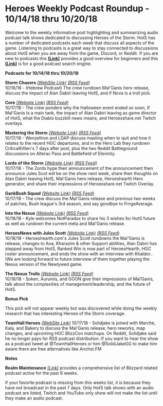 # Heroes Weekly Podcast Roundup - 10/14/18 thru 10/20/18

Welcome to the weekly informative post highlighting and summarizing audio podcast talk shows dedicated to discussing Heroes of the Storm.  HotS has a number of dedicated podcasts each week that discuss all aspects of the game.  Listening to podcasts is a great way to stay connected to discussions about HotS when you are away from the game, Discord, or Reddit.  If you are new to podcasts this [**(Link)**](https://www.wired.com/story/podcasts-beginners-guide/) provides a good overview for beginners and this [**(Link)**](https://www.listennotes.com/) is for a good podcast search engine.  

**Podcasts for 10/14/18 thru 10/20/18**

**Storm Chasers** [*(WebSite Link)*](https://stormchasers.podbean.com/)  [*(RSS Feed)*](https://www.listennotes.com/c/r/94b39872def14f60a733682c5e8a55fe)  
10/16/18 - (Hebrew Podcast)  The crew rundown Mal'Ganis hero release, discuss the impact of Alan Dabiri leaving HotS, and if Nova is a troll pick.

**Core** [*(Website Link)*](https://www.frogpants.com/core) [*(RSS Feed)*](https://www.listennotes.com/c/r/25975bad4c5f4b2f9b586f745abaf721)  
10/17/18 - The crew ponders why the Halloween event ended so soon, If Mal'Ganis Is a main tank, the impact of Alan Dabiri leaving as game director of HotS, what the  Diablo buzzkill news means, and Heroesshare.net Twitch overlays.

**Mastering the Storm** [*(Website Link)*](https://anchor.fm/mtsp)  [*(RSS Feed)*](https://www.listennotes.com/c/r/8fe671984b02448789d40402b455a580)  
10/17/18 - Wenzeltron and LDAP discuss masting when to quit and how it relates to the recent HGC departures, and in the Hero Lab they rundown CriticalKitten's 7 days after post, plus the two Reddit Battleground discussions on Alterac Pass and Battlefield of Eterinity.

**Lords of the Storm** [*(Website Link)*](http://lordsofthestorm.libsyn.com/podcast?utm_source=listennotes.com&utm_campaign=Listen+Notes&utm_medium=website) [*(RSS Feed)*](https://www.listennotes.com/c/r/d9650bf3799e403484f1f55c8c8e21ad)  
10/17/18 - The Zords hype their announcement of the announcement then announce Jules Scot will be on the show next week, share their thoughts on Alan Dabiri leaving HotS, Mal'Ganis hero release, Heroeshearth Hero generator, and share their impressions of Heroesshare.net Twitch Overlay.

**GankBush Squad** [*(Website Link)*](http://www.gankbushsquad.com/?utm_source=listennotes.com&utm_campaign=Listen+Notes&utm_medium=website) [*(RSS Feed)*](https://www.listennotes.com/c/r/49bf051c12a44ecb9f76c027347b2d1a)  
10/17/18 - The crew discuss the Mal'Ganis release and previous two weeks of patches, Bush league's 3rd season, and say goodbye to FrngeAverage.

**Into the Nexus** [*(Website Link)*](http://amove.tv/itnblog/?utm_source=listennotes.com&utm_campaign=Listen+Notes&utm_medium=website) [*(RSS Feed)*](https://www.listennotes.com/c/r/8f140829b53e47a794b068f35144d9cc)  
10/18/18 - Kyle welcomes NotParadox to share his 3 wishes for HotS future as well as rundown the current meta and Mal'Ganis release.

**HeroesNews with Jules Scott** [*(Website Link)*](https://heroesnewswithjulesscott.simplecast.fm/)  [*(RSS Feed)*](https://www.listennotes.com/c/r/42587291a4ba4f1797bc93028851a81b)  
10/18/18 - Heroeshearth.com's Jules Scott rundowns the Mal'Ganis is release, changes to Ana, Kharazim & other Support abilities, Alan Dabiri has stepped away from HotS, Ranked Win is now part of HeroesHearth, HGC roster announcement, and ends the show with an Interview with Khaldor.. (We are looking forward to future interview of them together playing the Nexus version of the Newlywed game.

**The Nexus Trolls** [*(Website Link)*](https://trolls.gg/thenexustrolls/094-the-nexus-trolls-you-get-a-rework-you-get-a-rework/?utm_source=listennotes.com&utm_campaign=Listen+Notes&utm_medium=website) [*(RSS Feed)*](https://www.listennotes.com/c/r/673e8c3efab54a7a90290e42efe780e4)  
10/18/18 - Soken, Aurumis, and GOON give their impressions of Mal’Ganis, talk about the complexities of management/leadership, and the future of HotS.

**Bonus Pick**

This pick will not appear weekly but was discovered while doing the weekly research that has interesting Heroes of the Storm coverage.

**TownHall Heroes** [*(WebSite Link)*](https://www.twitch.tv/videos/324127686)
10/17/18 - Solidjake is joined with Marche, Kala, and Bakery to discuss the Mal'Ganis release, hero reworks, map changes, and upcoming HGC BlizzCon matchups.  On Reddit, Solidjake said he no longer pays for RSS podcast distribution.  If you want to hear the show as a podcast tweet at @TownHallHeroes or him @SolidJakeGG to make him aware there are free alternatives like Anchor.FM

**Notes**  

**Realm Maintenance** [*(Link)*](https://realm-maintenance.com/) provides a comprehensive list of Blizzard related podcast active for the past 6 weeks.

If your favorite podcast is missing from this weeks list, it is because they have not broadcast in the past 7 days.
Only HotS talk shows with an audio podcast are listed, Twitch and YouTube only show will not make the list until they make an audio podcast.